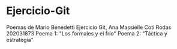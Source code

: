 # Ejercicio-Git
Poemas de Mario Benedetti
Ejercicio Git, Ana Massielle Coti Rodas 202031873
Poema 1: "Los formales y el frío"
Poema 2: "Táctica y estrategía"
